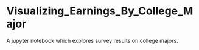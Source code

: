 # Visualizing_Earnings_By_College_Major
 A jupyter notebook which explores survey results on college majors.
